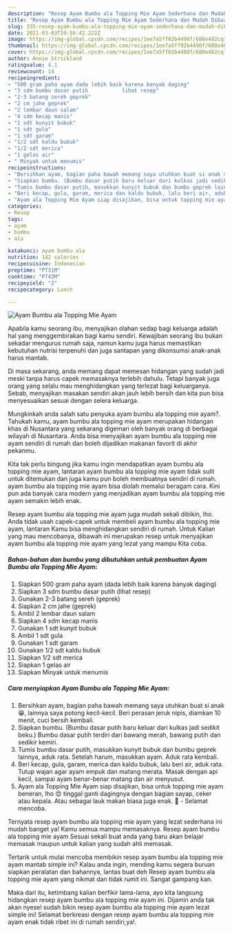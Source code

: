 ```yaml
---
description: "Resep Ayam Bumbu ala Topping Mie Ayam Sederhana dan Mudah Dibuat"
title: "Resep Ayam Bumbu ala Topping Mie Ayam Sederhana dan Mudah Dibuat"
slug: 335-resep-ayam-bumbu-ala-topping-mie-ayam-sederhana-dan-mudah-dibuat
date: 2021-03-03T19:56:42.222Z
image: https://img-global.cpcdn.com/recipes/1ee7a5ff02b4490f/680x482cq70/ayam-bumbu-ala-topping-mie-ayam-foto-resep-utama.jpg
thumbnail: https://img-global.cpcdn.com/recipes/1ee7a5ff02b4490f/680x482cq70/ayam-bumbu-ala-topping-mie-ayam-foto-resep-utama.jpg
cover: https://img-global.cpcdn.com/recipes/1ee7a5ff02b4490f/680x482cq70/ayam-bumbu-ala-topping-mie-ayam-foto-resep-utama.jpg
author: Annie Strickland
ratingvalue: 4.1
reviewcount: 14
recipeingredient:
- "500 gram paha ayam dada lebih baik karena banyak daging"
- "3 sdm bumbu dasar putih           lihat resep"
- "2-3 batang sereh geprek"
- "2 cm jahe geprek"
- "2 lembar daun salam"
- "4 sdm kecap manis"
- "1 sdt kunyit bubuk"
- "1 sdt gula"
- "1 sdt garam"
- "1/2 sdt kaldu bubuk"
- "1/2 sdt merica"
- "1 gelas air"
- " Minyak untuk menumis"
recipeinstructions:
- "Bersihkan ayam, bagian paha bawah memang saya utuhkan buat si anak 😁, lainnya saya potong kecil-kecil. Beri perasan jeruk nipis, diamkan 10 menit, cuci bersih kembali."
- "Siapkan bumbu. (Bumbu dasar putih baru keluar dari kulkas jadi sedikit beku.) Bumbu dasar putih terdiri dari bawang merah, bawang putih dan sedikir kemiri."
- "Tumis bumbu dasar putih, masukkan kunyit bubuk dan bumbu geprek lainnya, aduk rata. Setelah harum, masukkan ayam. Aduk rata kembali."
- "Beri kecap, gula, garam, merica dan kaldu bubuk, lalu beri air, aduk rata. Tutup wajan agar ayam empuk dan matang merata. Masak dengan api kecil, sampai ayam benar-benar matang dan air menyusut."
- "Ayam ala Topping Mie Ayam siap disajikan, bisa untuk topping mie ayam beneran, lho 😍 tinggal ganti dagingnya dengan bagian sayap, ceker atau kepala. Atau sebagai lauk makan biasa juga enak. 🤤 Selamat mencoba."
categories:
- Resep
tags:
- ayam
- bumbu
- ala

katakunci: ayam bumbu ala 
nutrition: 142 calories
recipecuisine: Indonesian
preptime: "PT31M"
cooktime: "PT43M"
recipeyield: "2"
recipecategory: Lunch

---
```



![Ayam Bumbu ala Topping Mie Ayam](https://img-global.cpcdn.com/recipes/1ee7a5ff02b4490f/680x482cq70/ayam-bumbu-ala-topping-mie-ayam-foto-resep-utama.jpg)

Apabila kamu seorang ibu, menyajikan olahan sedap bagi keluarga adalah hal yang menggembirakan bagi kamu sendiri. Kewajiban seorang ibu bukan sekadar mengurus rumah saja, namun kamu juga harus memastikan kebutuhan nutrisi terpenuhi dan juga santapan yang dikonsumsi anak-anak harus mantab.

Di masa  sekarang, anda memang dapat memesan hidangan yang sudah jadi meski tanpa harus capek memasaknya terlebih dahulu. Tetapi banyak juga orang yang selalu mau menghidangkan yang terlezat bagi keluarganya. Sebab, menyajikan masakan sendiri akan jauh lebih bersih dan kita pun bisa menyesuaikan sesuai dengan selera keluarga. 



Mungkinkah anda salah satu penyuka ayam bumbu ala topping mie ayam?. Tahukah kamu, ayam bumbu ala topping mie ayam merupakan hidangan khas di Nusantara yang sekarang digemari oleh banyak orang di berbagai wilayah di Nusantara. Anda bisa menyajikan ayam bumbu ala topping mie ayam sendiri di rumah dan boleh dijadikan makanan favorit di akhir pekanmu.

Kita tak perlu bingung jika kamu ingin mendapatkan ayam bumbu ala topping mie ayam, lantaran ayam bumbu ala topping mie ayam tidak sulit untuk ditemukan dan juga kamu pun boleh membuatnya sendiri di rumah. ayam bumbu ala topping mie ayam bisa diolah memalui beragam cara. Kini pun ada banyak cara modern yang menjadikan ayam bumbu ala topping mie ayam semakin lebih enak.

Resep ayam bumbu ala topping mie ayam juga mudah sekali dibikin, lho. Anda tidak usah capek-capek untuk membeli ayam bumbu ala topping mie ayam, lantaran Kamu bisa menghidangkan sendiri di rumah. Untuk Kalian yang mau mencobanya, dibawah ini merupakan resep untuk menyajikan ayam bumbu ala topping mie ayam yang lezat yang mampu Kita coba.

<!--inarticleads1-->

##### Bahan-bahan dan bumbu yang dibutuhkan untuk pembuatan Ayam Bumbu ala Topping Mie Ayam:

1. Siapkan 500 gram paha ayam (dada lebih baik karena banyak daging)
1. Siapkan 3 sdm bumbu dasar putih           (lihat resep)
1. Gunakan 2-3 batang sereh (geprek)
1. Siapkan 2 cm jahe (geprek)
1. Ambil 2 lembar daun salam
1. Siapkan 4 sdm kecap manis
1. Gunakan 1 sdt kunyit bubuk
1. Ambil 1 sdt gula
1. Gunakan 1 sdt garam
1. Gunakan 1/2 sdt kaldu bubuk
1. Siapkan 1/2 sdt merica
1. Siapkan 1 gelas air
1. Siapkan  Minyak untuk menumis




<!--inarticleads2-->

##### Cara menyiapkan Ayam Bumbu ala Topping Mie Ayam:

1. Bersihkan ayam, bagian paha bawah memang saya utuhkan buat si anak 😁, lainnya saya potong kecil-kecil. Beri perasan jeruk nipis, diamkan 10 menit, cuci bersih kembali.
1. Siapkan bumbu. (Bumbu dasar putih baru keluar dari kulkas jadi sedikit beku.) Bumbu dasar putih terdiri dari bawang merah, bawang putih dan sedikir kemiri.
1. Tumis bumbu dasar putih, masukkan kunyit bubuk dan bumbu geprek lainnya, aduk rata. Setelah harum, masukkan ayam. Aduk rata kembali.
1. Beri kecap, gula, garam, merica dan kaldu bubuk, lalu beri air, aduk rata. Tutup wajan agar ayam empuk dan matang merata. Masak dengan api kecil, sampai ayam benar-benar matang dan air menyusut.
1. Ayam ala Topping Mie Ayam siap disajikan, bisa untuk topping mie ayam beneran, lho 😍 tinggal ganti dagingnya dengan bagian sayap, ceker atau kepala. Atau sebagai lauk makan biasa juga enak. 🤤 - Selamat mencoba.




Ternyata resep ayam bumbu ala topping mie ayam yang lezat sederhana ini mudah banget ya! Kamu semua mampu memasaknya. Resep ayam bumbu ala topping mie ayam Sesuai sekali buat anda yang baru akan belajar memasak maupun untuk kalian yang sudah ahli memasak.

Tertarik untuk mulai mencoba membikin resep ayam bumbu ala topping mie ayam mantab simple ini? Kalau anda ingin, mending kamu segera buruan siapkan peralatan dan bahannya, lantas buat deh Resep ayam bumbu ala topping mie ayam yang nikmat dan tidak rumit ini. Sangat gampang kan. 

Maka dari itu, ketimbang kalian berfikir lama-lama, ayo kita langsung hidangkan resep ayam bumbu ala topping mie ayam ini. Dijamin anda tak akan nyesel sudah bikin resep ayam bumbu ala topping mie ayam lezat simple ini! Selamat berkreasi dengan resep ayam bumbu ala topping mie ayam enak tidak ribet ini di rumah sendiri,ya!.

